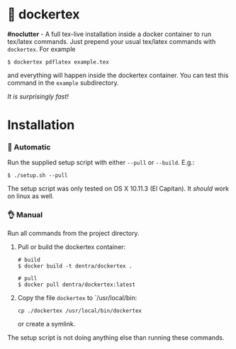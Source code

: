 # 🐳 dockertex
**\#noclutter** - A full tex-live installation inside a docker container to run tex/latex commands. Just prepend your usual tex/latex commands with `dockertex`. For example

```shell
$ dockertex pdflatex example.tex
```
and everything will happen inside the dockertex container. You can test this command in the `example` subdirectory. 

_It is surprisingly fast!_

# Installation

### 🚀 Automatic

Run the supplied setup script with either `--pull` or `--build`. E.g.:

```shell
$ ./setup.sh --pull
```
The setup script was only tested on OS X 10.11.3 (El Capitan). It _should_ work on linux as well.

### 👌 Manual

Run all commands from the project directory.

1. Pull or build the dockertex container:

   ```shell
   # build
   $ docker build -t dentra/dockertex .
   ```
   ```shell
   # pull
   $ docker pull dentra/dockertex:latest
   ```

2. Copy the file `dockertex` to `/usr/local/bin:

   ```shell
   cp ./dockertex /usr/local/bin/dockertex
   ```
   or create a symlink.

The setup script is not doing anything else than running these commands.
